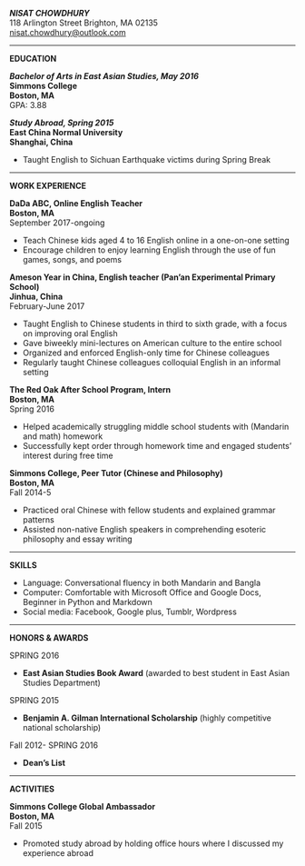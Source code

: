 _**NISAT CHOWDHURY**_                                                                                                    
118 Arlington Street Brighton, MA 02135  
nisat.chowdhury@outlook.com  
_______________________________________________________________________________________                                    
**EDUCATION**

**_Bachelor of Arts in East Asian Studies, May 2016_**        
**Simmons College**  
**Boston, MA**  
GPA: 3.88

**_Study Abroad, Spring 2015_**  
**East China Normal University**          							                                                                      
**Shanghai, China**  
   * Taught English to Sichuan Earthquake victims during Spring Break 
_______________________________________________________________________________________
**WORK EXPERIENCE**

**DaDa ABC, Online English Teacher**  
**Boston, MA**   
September 2017-ongoing  
   * Teach Chinese kids aged 4 to 16 English online in a one-on-one setting
   * Encourage children to enjoy learning English through the use of fun games, songs, and poems

**Ameson Year in China, English teacher (Pan’an Experimental Primary School)**                                              
**Jinhua, China**    
February-June 2017
  * Taught English to Chinese students in third to sixth grade, with a focus on improving oral English
  * Gave biweekly mini-lectures on American culture to the entire school
  * Organized and enforced English-only time for Chinese colleagues 
  * Regularly taught Chinese colleagues colloquial English in an informal setting

**The Red Oak After School Program, Intern**   	  						                                                                      
**Boston, MA**    
Spring 2016
  * Helped academically struggling middle school students with (Mandarin and math) homework 
  * Successfully kept order through homework time and engaged students’ interest during free time

**Simmons College, Peer Tutor (Chinese and Philosophy)**  		  		                                                        
**Boston, MA**    
Fall 2014-5
  * Practiced oral Chinese with fellow students and explained grammar patterns 
  * Assisted non-native English speakers in comprehending esoteric philosophy and essay writing
_______________________________________________________________________________________
**SKILLS**
  * Language: Conversational fluency in both Mandarin and Bangla
  * Computer: Comfortable with Microsoft Office and Google Docs, Beginner in Python and Markdown
  * Social media: Facebook, Google plus, Tumblr, Wordpress
_______________________________________________________________________________________
**HONORS & AWARDS**  

SPRING 2016    
  * **East Asian Studies Book Award** (awarded to best student in East Asian Studies Department)
  
SPRING 2015    
  * **Benjamin A. Gilman International Scholarship** (highly competitive national scholarship)
  
Fall 2012- SPRING 2016    
  * **Dean’s List**
_______________________________________________________________________________________
**ACTIVITIES**

**Simmons College Global Ambassador**    							                                                                         
**Boston, MA**   
Fall 2015
  * Promoted study abroad by holding office hours where I discussed my experience abroad
